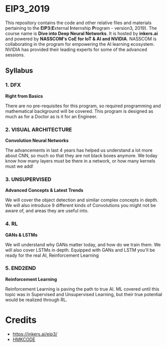 # EIP3_2019

This repository contains the code and other relative files and materials pertaining to the **EIP3**(**E**xternal **I**nternship **P**rogram - version3, 2019). The course name is **Dive into Deep Neural Networks**. It is hosted by **inkers.ai** and powered by **NASSCOM's CoE for IoT & AI and NVIDIA**. NASSCOM is collaborating in the program for empowering the AI learning ecosystem. NVIDIA has provided their leading experts for some of the advanced sessions.

## Syllabus

### 1. DFX
**Right from Basics**

There are no pre-requisites for this program, so required programming and mathematical background will be covered. This program is designed as much as for a Doctor as is it for an Engineer.

### 2. VISUAL ARCHITECTURE
**Convolution Neural Networks**

The advancements in last 4 years has helped us understand a lot more about CNN, so much so that they are not black boxes anymore. We today know how many layers must be there in a network, or how many kernels must we add!

### 3. UNSUPERVISED
**Advanced Concepts & Latest Trends**

We will cover the object detection and similar complex concepts in depth. We will also introduce 9 different kinds of Convolutions you might not be aware of, and areas they are useful into.

### 4. RL
**GANs & LSTMs**

We will understand why GANs matter today, and how do we train them. We will also cover LSTMs in depth. Equipped with GANs and LSTM you'll be ready for the real AI, Reinforcement Learning

### 5. END2END
**Reinforcement Learning**

Reinforcement Learning is paving the path to true AI. ML covered until this topic was in Supervised and Unsupervised Learning, but their true potential would be realized through RL.

# Credits
- <a href="https://inkers.ai/eip3/">https://inkers.ai/eip3/</a>
- <a href="https://hmkcode.github.io/ai/backpropagation-step-by-step/">HMKCODE</a>
